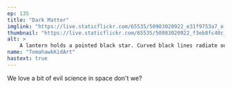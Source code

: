 ```yaml
---
ep: 135
title: "Dark Matter"
imglink: "https://live.staticflickr.com/65535/50983020922_e31f9753a7_o.jpg"
thumbnail: "https://live.staticflickr.com/65535/50983020922_f3eb8fc40c_q.jpg"
alt: >
    A lantern holds a pointed black star. Curved black lines radiate out from it as if it is emitting black light. &quot;Let there be light&quot; is written, with the first three words above the lantern, and the last word below it.
name: "TomahawkKidArt"
hastext: true
---
```

We love a bit of evil science in space don't we?